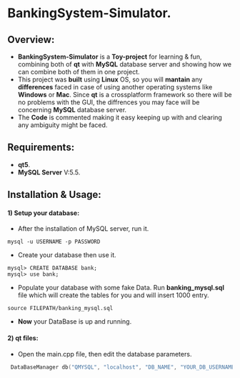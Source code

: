 # BankingSystem-Simulator.
## Overview:
* <b>BankingSystem-Simulator</b> is a <b>Toy-project</b> for learning & fun, combining both of <b>qt</b> with <b>MySQL</b> database server and showing how we can combine both of them in one project.<br/>
* This project was <b>built</b> using <b>Linux</b> OS, so you will <b>mantain</b> any <b>differences</b> faced in case of using another operating systems like <b>Windows</b> or <b>Mac</b>. Since <b>qt</b> is a crossplatform framework so there will be no problems with the GUI, the diffrences you may face will be concerning <b>MySQL</b> database server. 
* The <b>Code</b> is commented making it easy keeping up with and clearing any ambiguity might be faced.
## Requirements:
* <b>qt5</b>.
* <b>MySQL Server</b> V:5.5.
## Installation & Usage:
#### 1) Setup your database: 
* After the installation of MySQL server, run it.
```
mysql -u USERNAME -p PASSWORD
```
* Create your database then use it.
```
mysql> CREATE DATABASE bank;
mysql> use bank;
```
* Populate your database with some fake Data. Run <b>banking_mysql.sql</b> file which will create the tables for you and will insert 1000 entry.
```
source FILEPATH/banking_mysql.sql
```
* <b>Now</b> your DataBase is up and running.
#### 2) qt files:
* Open the main.cpp file, then edit the database parameters.
```c++
 DataBaseManager db("QMYSQL", "localhost", "DB_NAME", "YOUR_DB_USERNAME" ,"DB_PASSWORD" ); // Establishing connection with mysql DB.
```
